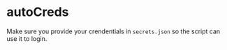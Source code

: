 # autoCreds
Make sure you provide your crendentials in `secrets.json` so the script can use it to login.